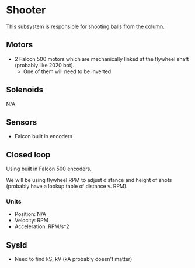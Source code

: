 # Shooter

This subsystem is responsible for shooting balls from the column.


## Motors
- 2 Falcon 500 motors which are mechanically linked at the flywheel shaft (probably like 2020 bot).
  - One of them will need to be inverted

## Solenoids
N/A
  

## Sensors
- Falcon built in encoders


## Closed loop
Using built in Falcon 500 encoders.

We will be using flywheel RPM to adjust distance and height of shots (probably have a lookup table of distance v. RPM).

### Units
- Position: N/A
- Velocity: RPM
- Acceleration: RPM/s^2


## SysId
- Need to find kS, kV (kA probably doesn't matter)

